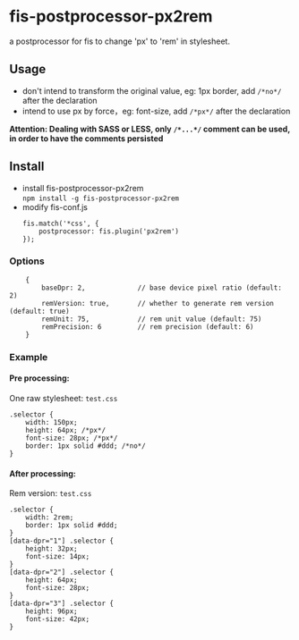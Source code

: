 # fis-postprocessor-px2rem

a postprocessor for fis to change 'px' to 'rem' in stylesheet.

## Usage

* don't intend to transform the original value, eg: 1px border, add `/*no*/` after the declaration
* intend to use px by force，eg: font-size, add `/*px*/` after the declaration

**Attention: Dealing with SASS or LESS, only `/*...*/` comment can be used, in order to have the comments persisted**

## Install
* install fis-postprocessor-px2rem  
    `npm install -g fis-postprocessor-px2rem`
* modify fis-conf.js  
    ```
    fis.match('*css', {
        postprocessor: fis.plugin('px2rem')
    });
    ```

### Options

```
    {
        baseDpr: 2,             // base device pixel ratio (default: 2)
        remVersion: true,       // whether to generate rem version (default: true)
        remUnit: 75,            // rem unit value (default: 75)
        remPrecision: 6         // rem precision (default: 6)
    }
```

### Example

#### Pre processing:

One raw stylesheet: `test.css`

```
.selector {
    width: 150px;
    height: 64px; /*px*/
    font-size: 28px; /*px*/
    border: 1px solid #ddd; /*no*/
}
```

#### After processing:

Rem version: `test.css`

```
.selector {
    width: 2rem;
    border: 1px solid #ddd;
}
[data-dpr="1"] .selector {
    height: 32px;
    font-size: 14px;
}
[data-dpr="2"] .selector {
    height: 64px;
    font-size: 28px;
}
[data-dpr="3"] .selector {
    height: 96px;
    font-size: 42px;
}
```

